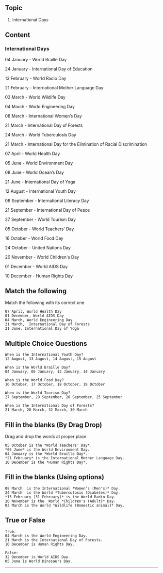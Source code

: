 ## Topic

1. International Days





## Content

### International Days

04 January - World Braille Day 

24 January - International Day of Education

13 February - World Radio Day

21 February - International Mother Language Day 

03 March - World Wildlife Day

04 March - World Engineering Day

08 March - International Women’s Day 

21 March - International Day of Forests 

24 March - World Tuberculosis Day

21 March - International Day for the Elimination of Racial Discrimination

07 April -  World Health Day 

05 June  -  World Environment Day

08  June - World Ocean’s Day

21 June - International Day of Yoga 

12 August - International Youth Day

08 September - International Literacy Day 

21 September - International Day of Peace 

27 September - World Tourism Day

05 October - World Teachers' Day 

16 October - World Food Day 

24 October - United Nations Day

20 November - World Children's Day 

01 December - World AIDS Day

10 December - Human Rights Day

## Match the following

Match the following with its correct one

```
07 April, World Health Day 
01 December, World AIDS Day
04 March, World Engineering Day
21 March,  International Day of Forests 
21 June, International Day of Yoga 
```

## Multiple Choice Questions

```
When is the International Youth Day?
12 August, 13 August, 14 August, 15 August

When is the World Braille Day?
04 January, 05 January, 12 January, 14 January

When is the World Food Day? 
16 October, 17 October, 18 October, 19 October

When is the World Tourism Day?
27 September, 28 September, 26 September, 25 September

When is the International Day of Forests? 
21 March, 28 March, 32 March, 30 March
```

## Fill in the blanks (By Drag Drop)

Drag and drop the words at proper place

```
05 October is the *World Teachers' Day*.
*05 June* is the World Environment Day.
04 January is the *World Braille Day*.
*21 February* is the International Mother Language Day.
10 December is the *Human Rights Day*.
```

## Fill in the blanks (Using options)

```
08 March  is the International *Women’s (Men's)* Day.
24 March  is the World *Tuberculosis (Diabetes)* Day.
*13 February (31 February)* is the World Radio Day.
20 November is the  World *Children's (Adult)* Day.
03 March is the World *Wildlife (Domestic animal)* Day.
```

## True or False

```
True:
04 March is the World Engineering Day.
21 March is the International Day of Forests.
10 December is Human Rights Day. 
 
False:
32 December is World AIDS Day.
05 June is World Dinosaurs Day.
```

******************************************************************************************************************************************************************************


















































